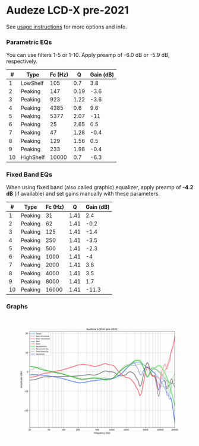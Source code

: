 # Audeze LCD-X pre-2021
See [usage instructions](https://github.com/jaakkopasanen/AutoEq#usage) for more options and info.

### Parametric EQs
You can use filters 1-5 or 1-10. Apply preamp of -6.0 dB or -5.9 dB, respectively.

|   # | Type      |   Fc (Hz) |    Q |   Gain (dB) |
|-----|-----------|-----------|------|-------------|
|   1 | LowShelf  |       105 | 0.7  |         3.8 |
|   2 | Peaking   |       147 | 0.19 |        -3.6 |
|   3 | Peaking   |       923 | 1.22 |        -3.6 |
|   4 | Peaking   |      4385 | 0.6  |         9.6 |
|   5 | Peaking   |      5377 | 2.07 |       -11   |
|   6 | Peaking   |        25 | 2.65 |         0.5 |
|   7 | Peaking   |        47 | 1.28 |        -0.4 |
|   8 | Peaking   |       129 | 1.56 |         0.5 |
|   9 | Peaking   |       233 | 1.98 |        -0.4 |
|  10 | HighShelf |     10000 | 0.7  |        -6.3 |

### Fixed Band EQs
When using fixed band (also called graphic) equalizer, apply preamp of **-4.2 dB** (if available) and set gains manually with these parameters.

|   # | Type    |   Fc (Hz) |    Q |   Gain (dB) |
|-----|---------|-----------|------|-------------|
|   1 | Peaking |        31 | 1.41 |         2.4 |
|   2 | Peaking |        62 | 1.41 |        -0.2 |
|   3 | Peaking |       125 | 1.41 |        -1.4 |
|   4 | Peaking |       250 | 1.41 |        -3.5 |
|   5 | Peaking |       500 | 1.41 |        -2.3 |
|   6 | Peaking |      1000 | 1.41 |        -4   |
|   7 | Peaking |      2000 | 1.41 |         3.8 |
|   8 | Peaking |      4000 | 1.41 |         3.5 |
|   9 | Peaking |      8000 | 1.41 |         1.7 |
|  10 | Peaking |     16000 | 1.41 |       -11.3 |

### Graphs
![](./Audeze%20LCD-X%20pre-2021.png)
